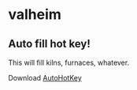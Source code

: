 # valheim

## Auto fill hot key!

This will fill kilns, furnaces, whatever. 

Download [AutoHotKey](https://www.autohotkey.com/download/ "AutoHotKey download page")



